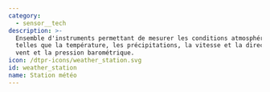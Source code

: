 ```yaml
---
category:
  - sensor__tech
description: >-
  Ensemble d'instruments permettant de mesurer les conditions atmosphériques
  telles que la température, les précipitations, la vitesse et la direction du
  vent et la pression barométrique.
icon: /dtpr-icons/weather_station.svg
id: weather_station
name: Station météo
---
```


